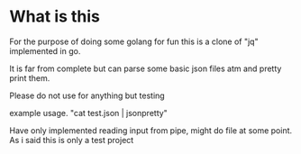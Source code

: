 # What is this

For the purpose of doing some golang for fun this is a clone of "jq" implemented in go.

It is far from complete but can parse some basic json files atm and pretty print them.

Please do not use for anything but testing

example usage. "cat test.json | jsonpretty"

Have only implemented reading input from pipe, might do file at some point.
As i said this is only a test project